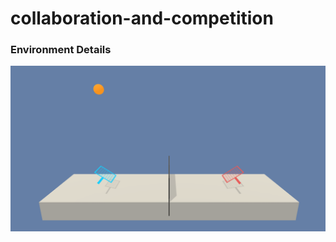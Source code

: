 # collaboration-and-competition
### Environment Details

![Tennis](https://github.com/karthikrajkumar/collaboration-and-competition/blob/master/images/tennis.png)

